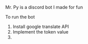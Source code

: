 Mr. Py is a discord bot I made for fun


To run the bot
1. Install google translate API
2. Implement the token value
3.

